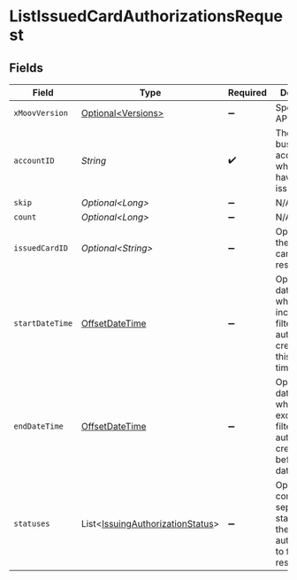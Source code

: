 # ListIssuedCardAuthorizationsRequest


## Fields

| Field                                                                                          | Type                                                                                           | Required                                                                                       | Description                                                                                    | Example                                                                                        |
| ---------------------------------------------------------------------------------------------- | ---------------------------------------------------------------------------------------------- | ---------------------------------------------------------------------------------------------- | ---------------------------------------------------------------------------------------------- | ---------------------------------------------------------------------------------------------- |
| `xMoovVersion`                                                                                 | [Optional\<Versions>](../../models/components/Versions.md)                                     | :heavy_minus_sign:                                                                             | Specify an API version.                                                                        |                                                                                                |
| `accountID`                                                                                    | *String*                                                                                       | :heavy_check_mark:                                                                             | The Moov business account for which cards have been issued.                                    |                                                                                                |
| `skip`                                                                                         | *Optional\<Long>*                                                                              | :heavy_minus_sign:                                                                             | N/A                                                                                            | 60                                                                                             |
| `count`                                                                                        | *Optional\<Long>*                                                                              | :heavy_minus_sign:                                                                             | N/A                                                                                            | 20                                                                                             |
| `issuedCardID`                                                                                 | *Optional\<String>*                                                                            | :heavy_minus_sign:                                                                             | Optional ID of the issued card to filter results.                                              |                                                                                                |
| `startDateTime`                                                                                | [OffsetDateTime](https://docs.oracle.com/javase/8/docs/api/java/time/OffsetDateTime.html)      | :heavy_minus_sign:                                                                             | Optional date-time which inclusively filters all authorizations created after this date-time.  |                                                                                                |
| `endDateTime`                                                                                  | [OffsetDateTime](https://docs.oracle.com/javase/8/docs/api/java/time/OffsetDateTime.html)      | :heavy_minus_sign:                                                                             | Optional date-time which exclusively filters all authorizations created before this date-time. |                                                                                                |
| `statuses`                                                                                     | List\<[IssuingAuthorizationStatus](../../models/components/IssuingAuthorizationStatus.md)>     | :heavy_minus_sign:                                                                             | Optional, comma-separated statuses of the authorization to filter results.                     |                                                                                                |